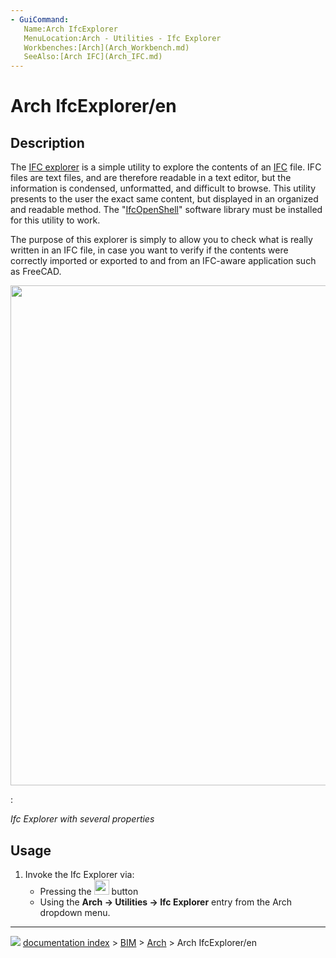 ```yaml
---
- GuiCommand:
   Name:Arch IfcExplorer
   MenuLocation:Arch - Utilities - Ifc Explorer
   Workbenches:[Arch](Arch_Workbench.md)
   SeeAlso:[Arch IFC](Arch_IFC.md)
---
```


# Arch IfcExplorer/en

## Description

The [IFC explorer](Arch_IfcExplorer.md) is a simple utility to explore the contents of an [IFC](Arch_IFC.md) file. IFC files are text files, and are therefore readable in a text editor, but the information is condensed, unformatted, and difficult to browse. This utility presents to the user the exact same content, but displayed in an organized and readable method. The \"[IfcOpenShell](IfcOpenShell.md)\" software library must be installed for this utility to work.

The purpose of this explorer is simply to allow you to check what is really written in an IFC file, in case you want to verify if the contents were correctly imported or exported to and from an IFC-aware application such as FreeCAD.

<img alt="" src=images/Arch_IfcExplorer_example.jpg  style="width:800px;">

:   
    
*Ifc Explorer with several properties*
    

## Usage

1.  Invoke the Ifc Explorer via:
    -   Pressing the <img alt="" src=images/Arch_IfcExplorer.svg  style="width:24px;"> button
    -   Using the **Arch → Utilities → Ifc Explorer** entry from the Arch dropdown menu.



---
![](images/Button_right.svg) [documentation index](../README.md) > [BIM](Category_BIM.md) > [Arch](Arch_Workbench.md) > Arch IfcExplorer/en
